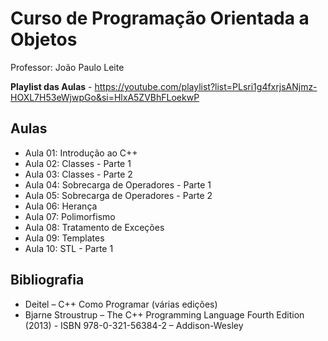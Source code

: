 # Curso de Programação Orientada a Objetos

Professor: João Paulo Leite

**Playlist das Aulas** - https://youtube.com/playlist?list=PLsri1g4fxrjsANjmz-HOXL7H53eWjwpGo&si=HlxA5ZVBhFLoekwP

## Aulas

- Aula 01: Introdução ao C++
- Aula 02: Classes - Parte 1
- Aula 03: Classes - Parte 2
- Aula 04: Sobrecarga de Operadores - Parte 1
- Aula 05: Sobrecarga de Operadores - Parte 2
- Aula 06: Herança
- Aula 07: Polimorfismo
- Aula 08: Tratamento de Exceções
- Aula 09: Templates
- Aula 10: STL - Parte 1


## Bibliografia

- Deitel – C++ Como Programar (várias edições)
- Bjarne Stroustrup – The C++ Programming Language Fourth Edition (2013) - ISBN 978-0-321-56384-2 – Addison-Wesley

